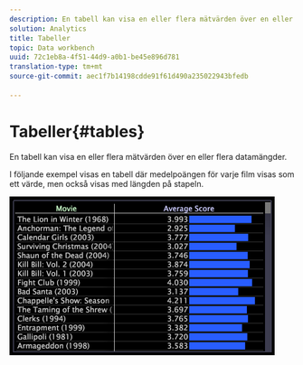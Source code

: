 ```yaml
---
description: En tabell kan visa en eller flera mätvärden över en eller flera datamängder.
solution: Analytics
title: Tabeller
topic: Data workbench
uuid: 72c1eb8a-4f51-44d9-a0b1-be45e896d781
translation-type: tm+mt
source-git-commit: aec1f7b14198cdde91f61d490a235022943bfedb

---
```



# Tabeller{#tables}

En tabell kan visa en eller flera mätvärden över en eller flera datamängder.

I följande exempel visas en tabell där medelpoängen för varje film visas som ett värde, men också visas med längden på stapeln.

![](assets/vis_Table.png)

